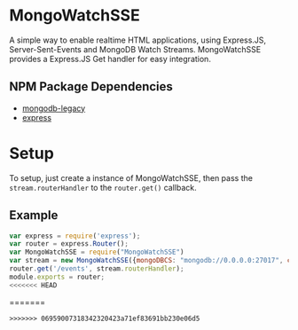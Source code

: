 # MongoWatchSSE
A simple way to enable realtime HTML applications, using Express.JS, Server-Sent-Events and MongoDB Watch Streams.
MongoWatchSSE provides a Express.JS Get handler for easy integration. 
## NPM Package Dependencies
- [mongodb-legacy](https://www.npmjs.com/package/mongodb-legacy)
- [express](https://www.npmjs.com/package/express)
# Setup
To setup, just create a instance of MongoWatchSSE, then pass the ```stream.routerHandler``` to the `router.get()` callback.
## Example
```javascript
var express = require('express');
var router = express.Router();
var MongoWatchSSE = require("MongoWatchSSE")
var stream = new MongoWatchSSE({mongoDBCS: "mongodb://0.0.0.0:27017", collection: "test", db:"test"})
router.get('/events', stream.routerHandler);
module.exports = router;
<<<<<<< HEAD
```
=======
```
>>>>>>> 06959007318342320423a71ef83691bb230e06d5
